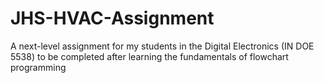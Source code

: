 # JHS-HVAC-Assignment
A next-level assignment for my students in the Digital Electronics (IN DOE 5538) to be completed after learning the fundamentals of flowchart programming
